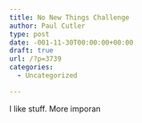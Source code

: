 ```yaml
---
title: No New Things Challenge
author: Paul Cutler
type: post
date: -001-11-30T00:00:00+00:00
draft: true
url: /?p=3739
categories:
  - Uncategorized

---
```

I like stuff. More imporan